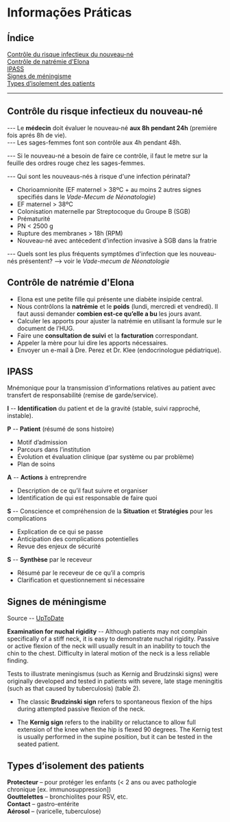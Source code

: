 # Informações Práticas

## Índice

[Contrôle du risque infectieux du nouveau-né](#contrôle-du-risque-infectieux-du-nouveau-né)  
[Contrôle de natrémie d'Elona]()  
[IPASS](#IPASS)  
[Signes de méningisme](#signes-de-méningisme)  
[Types d’isolement des patients]()  

---


## Contrôle du risque infectieux du nouveau-né

--- Le **médecin** doit évaluer le nouveau-né **aux 8h pendant 24h** (premiére fois aprés 8h de vie).  
--- Les sages-femmes font son contrôle aux 4h pendant 48h.  

--- Si le nouveau-né a besoin de faire ce contrôle, il faut le metre sur la feuille des ordres rouge chez les sages-femmes.

--- Qui sont les nouveaus-nés à risque d'une infection périnatal?

- Chorioamnionite (EF maternel > 38ºC + au moins 2 autres signes specifiés dans le *Vade-Mecum de Néonatologie*)
- EF maternel > 38ºC
- Colonisation maternelle par Streptocoque du Groupe B (SGB)
- Prématurité
- PN < 2500 g
- Rupture des membranes > 18h (RPM)
- Nouveau-né avec antécedent d'infection invasive à SGB dans la fratrie

--- Quels sont les plus fréquents symptômes d'infection que les nouveau-nés présentent? --> voir le *Vade-mecum de Néonatologie*


## Contrôle de natrémie d'Elona

- Elona est une petite fille qui présente une diabète insipide central.
- Nous contrôlons la **natrémie** et le **poids** (lundi, mercredi et vendredi). Il faut aussi demander **combien est-ce qu’elle a bu** les jours avant.
- Calculer les apports pour ajuster la natrémie en utilisant la formule sur le document de l’HUG.
- Faire une **consultation de suivi** et la **facturation** correspondant.
- Appeler la mère pour lui dire les apports nécessaires.
- Envoyer un e-mail à Dre. Perez et Dr. Klee (endocrinologue pédiatrique).


## IPASS

Mnémonique pour la transmission d’informations relatives au patient avec transfert de responsabilité (remise de garde/service).

**I** -- **Identification** du patient et de la gravité (stable, suivi rapproché, instable).

**P**
 -- **Patient** (résumé de sons histoire)

- Motif d’admission
- Parcours dans l’institution
- Évolution et évaluation clinique (par système ou par problème)
- Plan de soins

**A**
 -- **Actions** à entreprendre

- Description de ce qu’il faut suivre et organiser
- Identification de qui est responsable de faire quoi

**S** -- Conscience et compréhension de la **Situation** et **Stratégies** pour les complications

- Explication de ce qui se passe
- Anticipation des complications potentielles
- Revue des enjeux de sécurité

**S** -- **Synthèse** par le receveur

- Résumé par le receveur de ce qu’il a compris
- Clarification et questionnement si nécessaire


## Signes de méningisme

Source -- [UpToDate](https://www.uptodate.com/contents/clinical-features-and-diagnosis-of-acute-bacterial-meningitis-in-adults)

**Examination for nuchal rigidity** -- Although patients may not complain specifically of a stiff neck, it is easy to demonstrate nuchal rigidity. Passive or active flexion of the neck will usually result in an inability to touch the chin to the chest. Difficulty in lateral motion of the neck is a less reliable finding.

Tests to illustrate meningismus (such as Kernig and Brudzinski signs) were originally developed and tested in patients with severe, late stage meningitis (such as that caused by tuberculosis) (table 2).

- The classic **Brudzinski sign** refers to spontaneous flexion of the hips during attempted passive flexion of the neck.

- The **Kernig sign** refers to the inability or reluctance to allow full extension of the knee when the hip is flexed 90 degrees. The Kernig test is usually performed in the supine position, but it can be tested in the seated patient.


## Types d’isolement des patients

**Protecteur** – pour protéger les enfants (< 2 ans ou avec pathologie chronique [ex. immunosuppression])  
**Gouttelettes** – bronchiolites pour RSV, etc.  
**Contact** – gastro-entérite  
**Aérosol** – (varicelle, tuberculose)  

